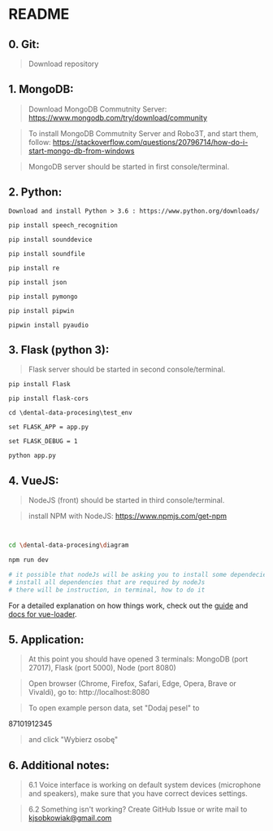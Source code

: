 # README

## 0. Git:
  > Download repository

## 1. MongoDB:

  > Download MongoDB Commutnity Server: https://www.mongodb.com/try/download/community
  
  > To install MongoDB Commutnity Server and Robo3T, and start them, follow: https://stackoverflow.com/questions/20796714/how-do-i-start-mongo-db-from-windows
  
  > MongoDB server should be started in first console/terminal.
  
## 2. Python:

    Download and install Python > 3.6 : https://www.python.org/downloads/

    pip install speech_recognition
  
    pip install sounddevice
  
    pip install soundfile
  
    pip install re
  
    pip install json
  
    pip install pymongo
  
    pip install pipwin
  
    pipwin install pyaudio
    
## 3. Flask (python 3):

> Flask server should be started in second console/terminal.

    pip install Flask
  
    pip install flask-cors
  
    cd \dental-data-procesing\test_env
  
    set FLASK_APP = app.py
  
    set FLASK_DEBUG = 1
  
    python app.py
    
## 4. VueJS:

> NodeJS (front) should be started in third console/terminal.

> install NPM with NodeJS: https://www.npmjs.com/get-npm 

``` bash


cd \dental-data-procesing\diagram

npm run dev

# it possible that nodeJs will be asking you to install some dependecies (like 'moment' or 'axios')
# install all dependencies that are required by nodeJs
# there will be instruction, in terminal, how to do it

```

For a detailed explanation on how things work, check out the [guide](http://vuejs-templates.github.io/webpack/) and [docs for vue-loader](http://vuejs.github.io/vue-loader).

## 5. Application:

> At this point you should have opened 3 terminals: MongoDB (port 27017), Flask (port 5000), Node (port 8080)

> Open browser (Chrome, Firefox, Safari, Edge, Opera, Brave or Vivaldi), go to:
    http://localhost:8080
    
> To open example person data, set "Dodaj pesel" to

87101912345

> and click "Wybierz osobę"

## 6. Additional notes:

> 6.1 Voice interface is working on default system devices (microphone and speakers), make sure that you have correct devices settings.

> 6.2 Something isn't working? Create GitHub Issue or write mail to kjsobkowiak@gmail.com
